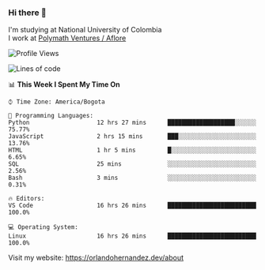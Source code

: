 ### Hi there 👋


<!--**AR4Z/AR4Z** is a ✨ _special_ ✨ repository because its `README.md` (this file) appears on your GitHub profile.

Here are some ideas to get you started:-->
I'm studying at National University of Colombia
<br>
I work at <a href="https://www.aflore.co/">Polymath Ventures / Aflore</a>
<br>

<!--START_SECTION:waka-->
![Profile Views](http://img.shields.io/badge/Profile%20Views-0-blue)

![Lines of code](https://img.shields.io/badge/From%20Hello%20World%20I%27ve%20Written-3.3%20million%20lines%20of%20code-blue)

📊 **This Week I Spent My Time On** 

```text
⌚︎ Time Zone: America/Bogota

💬 Programming Languages: 
Python                   12 hrs 27 mins      ███████████████████░░░░░░   75.77% 
JavaScript               2 hrs 15 mins       ███░░░░░░░░░░░░░░░░░░░░░░   13.76% 
HTML                     1 hr 5 mins         █░░░░░░░░░░░░░░░░░░░░░░░░   6.65% 
SQL                      25 mins             ░░░░░░░░░░░░░░░░░░░░░░░░░   2.56% 
Bash                     3 mins              ░░░░░░░░░░░░░░░░░░░░░░░░░   0.31%

🔥 Editors: 
VS Code                  16 hrs 26 mins      █████████████████████████   100.0%

💻 Operating System: 
Linux                    16 hrs 26 mins      █████████████████████████   100.0%

```


<!--END_SECTION:waka-->


Visit my website: https://orlandohernandez.dev/about

